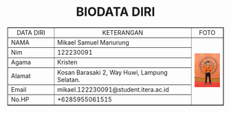 <body>
	<h1 align="center">BIODATA DIRI</h1>
	<table border="1" cellspacing="0" align="center" cellpadding="5" width="800">
	<tr align="center">
		<td>DATA DIRI</td>
		<td>KETERANGAN</td>
		<td>FOTO</td>
	</tr>
	<tr>
		<td width="400">NAMA</td>
		<td width="600">Mikael Samuel Manurung</td>
		<td width="200" rowspan="6"><img src="foto diri.jpg" width="300"></td>	
	</tr>
	<tr>
		<td>Nim</td>
		<td>122230091</td>
	</tr>	
	<tr>
		<td>Agama</td>
		<td>Kristen</td>
	</tr>	
	<tr>
		<td>Alamat</td>
		<td>Kosan Barasaki 2, Way Huwi, Lampung Selatan.</td>
	</tr>	
	<tr>
		<td>Email</td>
		<td>mikael.122230091@student.itera.ac.id</td>
	</tr>
	<tr>
		<td>No.HP</td>
		<td>+6285955061515</td>
	</tr>

	

</body>
